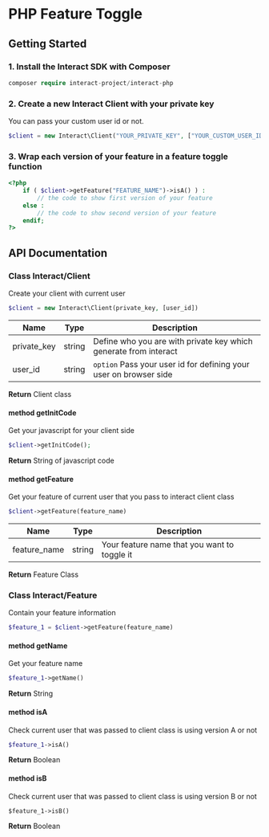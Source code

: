 # PHP Feature Toggle

## Getting Started

### 1. Install the Interact SDK with Composer
```php
composer require interact-project/interact-php
```

### 2. Create a new Interact Client with your private key
You can pass your custom user id or not.
```php
$client = new Interact\Client("YOUR_PRIVATE_KEY", ["YOUR_CUSTOM_USER_ID"])
```

### 3. Wrap each version of your feature in a feature toggle function
```php
<?php 
    if ( $client->getFeature("FEATURE_NAME")->isA() ) : 
        // the code to show first version of your feature
    else :
        // the code to show second version of your feature
    endif; 
?>
```

## API Documentation
### Class Interact/Client
Create your client with current user
```php
$client = new Interact\Client(private_key, [user_id])
```

|Name|Type|Description|
|----|:---:|---------|
|private_key|string|Define who you are with private key which generate from interact|
|user_id|string|`option` Pass your user id for defining your user on browser side |

**Return** Client class

#### method getInitCode
Get your javascript for your client side
```php
$client->getInitCode();
```

**Return** String of javascript code

#### method getFeature
Get your feature of current user that you pass to interact client class

```php
$client->getFeature(feature_name)
```

|Name|Type|Description|
|----|:---:|---------|
|feature_name|string|Your feature name that you want to toggle it|

**Return** Feature Class

### Class Interact/Feature
Contain your feature information

```php
$feature_1 = $client->getFeature(feature_name)
```

#### method getName
Get your feature name

```php
$feature_1->getName()
```

**Return** String

#### method isA
Check current user that was passed to client class is using version A or not

```php
$feature_1->isA()
```

**Return** Boolean

#### method isB
Check current user that was passed to client class is using version B or not

```
$feature_1->isB()
```

**Return** Boolean